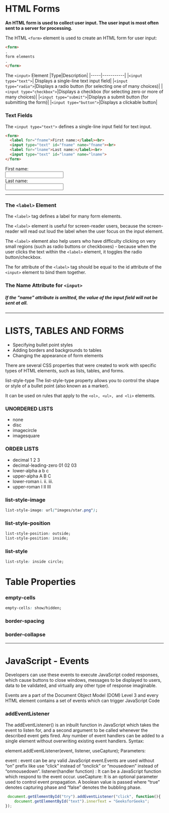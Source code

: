 # HTML Forms

**An HTML form is used to collect user input. The user input is most often sent to a server for processing.**

The HTML ```<form>``` element is used to create an HTML form for user input:
```html
<form>
.
form elements
.
</form>
```

The ```<input>``` Element
|Type|Description|
|-----|-----------|
|```<input type="text">```|	Displays a single-line text input field|
|```<input type="radio">```|Displays a radio button (for selecting one of many choices)|
|```<input type="checkbox">```|Displays a checkbox (for selecting zero or more of many choices)|
|```<input type="submit">```|Displays a submit button (for submitting the form)|
|```<input type="button">```|Displays a clickable button|

### Text Fields
The ```<input type="text">``` defines a single-line input field for text input.
```html
<form>
  <label for="fname">First name:</label><br>
  <input type="text" id="fname" name="fname"><br>
  <label for="lname">Last name:</label><br>
  <input type="text" id="lname" name="lname">
</form>
```
<form>
  <label for="fname">First name:</label><br>
  <input type="text" id="fname" name="fname"><br>
  <label for="lname">Last name:</label><br>
  <input type="text" id="lname" name="lname">
</form>

-------------

### The ```<label>``` Element

The ```<label>``` tag defines a label for many form elements.

The ```<label>``` element is useful for screen-reader users, because the screen-reader will read out loud the label when the user focus on the input element.

The ```<label>``` element also help users who have difficulty clicking on very small regions (such as radio buttons or checkboxes) - because when the user clicks the text within the ```<label>``` element, it toggles the radio button/checkbox.

The for attribute of the ```<label>``` tag should be equal to the id attribute of the ```<input>``` element to bind them together.

### The Name Attribute for ```<input>```

##### If the "_name_" attribute is omitted, the value of the input field will not be sent at all.
----------------
# LISTS, TABLES AND FORMS

* Specifying bullet point styles
* Adding borders and backgrounds to tables
* Changing the appearance of form elements

There are several CSS properties that were created to work with specific types of HTML elements, such as lists, tables, and forms.

list-style-type
The list-style-type property allows you to control the shape or style of a bullet point (also known as a marker).

It can be used on rules that apply to the ```<ol>, <ul>, and <li>``` elements.

### UNORDERED LISTS
* none
* disc
* imagecircle
* imagesquare

### ORDER LISTS
* decimal
1 2 3
* decimal-leading-zero
01 02 03
* lower-alpha
a b c
* upper-alpha
A B C
* lower-roman
i. ii. iii.
* upper-roman
I II III

### list-style-image
```css
list-style-image: url("images/star.png");
```

### list-style-position
```css
list-style-position: outside;
list-style-position: inside;
```
### list-style
```css 
list-style: inside circle;
```

# Table Properties

### empty-cells
```css
empty-cells: show/hidden;
```
### border-spacing

### border-collapse

------------
# JavaScript - Events

Developers can use these events to execute JavaScript coded responses, which cause buttons to close windows, messages to be displayed to users, data to be validated, and virtually any other type of response imaginable.

Events are a part of the Document Object Model (DOM) Level 3 and every HTML element contains a set of events which can trigger JavaScript Code

### addEventListener

The addEventListener() is an inbuilt function in JavaScript which takes the event to listen for, and a second argument to be called whenever the described event gets fired. Any number of event handlers can be added to a single element without overwriting existing event handlers. 
Syntax: 
 

element.addEventListener(event, listener, useCapture);
Parameters: 
 

 

event : event can be any valid JavaScript event.Events are used without “on” prefix like use “click” instead of “onclick” or “mousedown” instead of “onmousedown”.
listener(handler function) : It can be a JavaScript function which respond to the event occur.
useCapture: It is an optional parameter used to control event propagation. A boolean value is passed where “true” denotes capturing phase and “false” denotes the bubbling phase.

```javascript
 document.getElementById("try").addEventListener("click", function(){
    document.getElementById("text").innerText = "GeeksforGeeks";
});
```